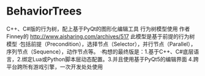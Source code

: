 # BehaviorTrees
C++、C#版的行为树，配上基于PyQt的图形化编辑工具
行为树模型使用 作者Finney的 http://www.aisharing.com/archives/517
此模型是基于前提的行为树模型
    ·包括前提（Precondition），选择节点（Selector），并行节点（Parallel），序列节点（Sequence），动作节点等。
    ·构想的最终版是：1.基于C++、C#底层语言，2.绑定Lua或Python脚本层动态配置。3.并且使用基于PyQt5的编辑界面 4.跨平台跨所有游戏引擎，一次开发处处使用